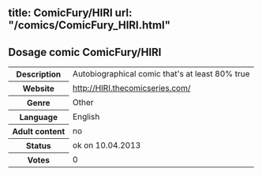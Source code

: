 title: ComicFury/HIRI
url: "/comics/ComicFury_HIRI.html"
---
Dosage comic ComicFury/HIRI
-----------------------------------------

<table class="comicinfo">
<tr>
<th>Description</th><td>Autobiographical comic that's at least 80% true</td>
</tr>
<tr>
<th>Website</th><td><a href="http://HIRI.thecomicseries.com/">http://HIRI.thecomicseries.com/</a></td>
</tr>
<tr>
<th>Genre</th><td>Other</td>
</tr>
<tr>
<th>Language</th><td>English</td>
</tr>
<tr>
<th>Adult content</th><td>no</td>
</tr>
<tr>
<th>Status</th><td>ok on 10.04.2013</td>
</tr>
<tr>
<th>Votes</th><td>0</div></td>
</tr>
</table>
